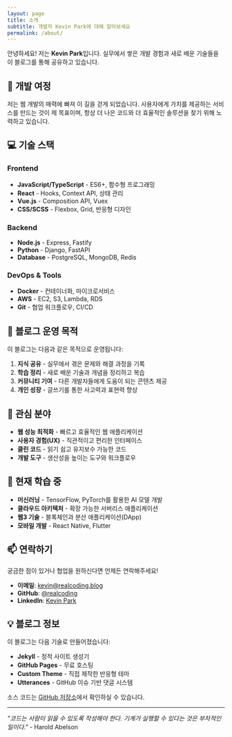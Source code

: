 ```yaml
---
layout: page
title: 소개
subtitle: 개발자 Kevin Park에 대해 알아보세요
permalink: /about/
---
```


안녕하세요! 저는 **Kevin Park**입니다. 실무에서 쌓은 개발 경험과 새로 배운 기술들을 이 블로그를 통해 공유하고 있습니다.

## 🚀 개발 여정

저는 웹 개발의 매력에 빠져 이 길을 걷게 되었습니다. 사용자에게 가치를 제공하는 서비스를 만드는 것이 제 목표이며, 항상 더 나은 코드와 더 효율적인 솔루션을 찾기 위해 노력하고 있습니다.

## 💻 기술 스택

### Frontend
- **JavaScript/TypeScript** - ES6+, 함수형 프로그래밍
- **React** - Hooks, Context API, 상태 관리
- **Vue.js** - Composition API, Vuex
- **CSS/SCSS** - Flexbox, Grid, 반응형 디자인

### Backend
- **Node.js** - Express, Fastify
- **Python** - Django, FastAPI
- **Database** - PostgreSQL, MongoDB, Redis

### DevOps & Tools
- **Docker** - 컨테이너화, 마이크로서비스
- **AWS** - EC2, S3, Lambda, RDS
- **Git** - 협업 워크플로우, CI/CD

## 📝 블로그 운영 목적

이 블로그는 다음과 같은 목적으로 운영됩니다:

1. **지식 공유** - 실무에서 겪은 문제와 해결 과정을 기록
2. **학습 정리** - 새로 배운 기술과 개념을 정리하고 복습
3. **커뮤니티 기여** - 다른 개발자들에게 도움이 되는 콘텐츠 제공
4. **개인 성장** - 글쓰기를 통한 사고력과 표현력 향상

## 🎯 관심 분야

- **웹 성능 최적화** - 빠르고 효율적인 웹 애플리케이션
- **사용자 경험(UX)** - 직관적이고 편리한 인터페이스
- **클린 코드** - 읽기 쉽고 유지보수 가능한 코드
- **개발 도구** - 생산성을 높이는 도구와 워크플로우

## 🌱 현재 학습 중

- **머신러닝** - TensorFlow, PyTorch를 활용한 AI 모델 개발
- **클라우드 아키텍처** - 확장 가능한 서버리스 애플리케이션
- **웹3 기술** - 블록체인과 분산 애플리케이션(DApp)
- **모바일 개발** - React Native, Flutter

## 📫 연락하기

궁금한 점이 있거나 협업을 원하신다면 언제든 연락해주세요!

- **이메일**: kevin@realcoding.blog
- **GitHub**: [@realcoding](https://github.com/realcoding)
- **LinkedIn**: [Kevin Park](https://linkedin.com/in/kevinpark)

## 💡 블로그 정보

이 블로그는 다음 기술로 만들어졌습니다:

- **Jekyll** - 정적 사이트 생성기
- **GitHub Pages** - 무료 호스팅
- **Custom Theme** - 직접 제작한 반응형 테마
- **Utterances** - GitHub 이슈 기반 댓글 시스템

소스 코드는 [GitHub 저장소](https://github.com/realcoding/realcoding.github.io)에서 확인하실 수 있습니다.

---

*"코드는 사람이 읽을 수 있도록 작성해야 한다. 기계가 실행할 수 있다는 것은 부차적인 일이다."* - Harold Abelson
